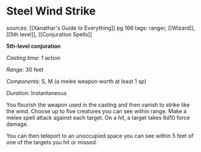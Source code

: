 # Steel Wind Strike
sources: [[Xanathar's Guide to Everything]] pg 166
tags: ranger, [[Wizard]], [[5th level]], [[Conjuration Spells]]

**5th-level conjuration**

*Casting time*: 1 action

*Range*: 30 feet

*Components*: S, M (a melee weapon worth at least 1 sp)

*Duration*: Instantaneous

You flourish the weapon used in the casting and then vanish to strike like the wind. Choose up to five creatures you can see within range. Make a melee spell attack against each target. On a hit, a target takes 6d10 force damage.

You can then teleport to an unoccupied space you can see within 5 feet of one of the targets you hit or missed.
